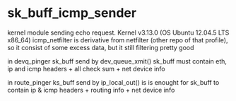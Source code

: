 # sk_buff_icmp_sender
kernel module sending echo request. Kernel v3.13.0 (OS Ubuntu 12.04.5 LTS x86_64)
icmp_netfilter is derivative from netfilter (other repo of that profile),
so it consist of some excess data, but it still filtering pretty good

in devq_pinger sk_buff send by dev_queue_xmit()
sk_buff must contain eth, ip and icmp headers + all check sum + net device info

in route_pinger ks_buff send by ip_local_out()
is is enought for sk_buff to contain ip & icmp headers + routing info + net device info

